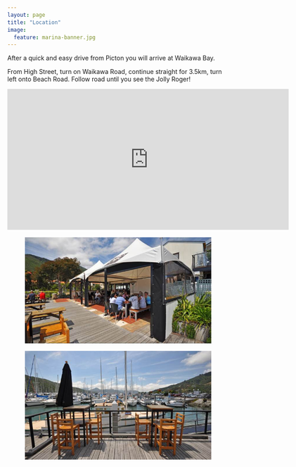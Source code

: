 ```yaml
---
layout: page
title: "Location"
image:
  feature: marina-banner.jpg
---
```


After a quick and easy drive from Picton you will arrive at Waikawa Bay.

From High Street, turn on Waikawa Road, continue straight for 3.5km, turn left onto Beach Road. Follow road until you see the Jolly Roger!

<div class="google-maps">
  <iframe src="https://www.google.com/maps/embed?pb=!1m14!1m8!1m3!1d23990.557923468474!2d174.0380056542602!3d-41.269260590736955!3m2!1i1024!2i768!4f13.1!3m3!1m2!1s0x6d3930beec4cede7%3A0x3bb5417d2ee19f8e!2sJolly+Roger+Bar+%26+Cafe!5e0!3m2!1sen!2snz!4v1395220229931" width="640" height="320" frameborder="0" style="border:0"></iframe>
</div>

<figure>
  <img src="/images/deck.jpg"/>
</figure>

<figure>
  <img src="/images/waterfront_view.jpg" />
</figure>
